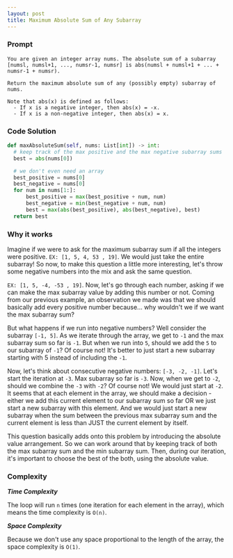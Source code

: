 ```yaml
---
layout: post
title: Maximum Absolute Sum of Any Subarray
---
```

### Prompt

```
You are given an integer array nums. The absolute sum of a subarray [numsl, numsl+1, ..., numsr-1, numsr] is abs(numsl + numsl+1 + ... + numsr-1 + numsr).

Return the maximum absolute sum of any (possibly empty) subarray of nums.

Note that abs(x) is defined as follows:
  - If x is a negative integer, then abs(x) = -x.
  - If x is a non-negative integer, then abs(x) = x.
```

### Code Solution

```python
def maxAbsoluteSum(self, nums: List[int]) -> int:
  # keep track of the max positive and the max negative subarray sums
  best = abs(nums[0])

  # we don't even need an array
  best_positive = nums[0]
  best_negative = nums[0]
  for num in nums[1:]:
      best_positive = max(best_positive + num, num)
      best_negative = min(best_negative + num, num)
      best = max(abs(best_positive), abs(best_negative), best)
  return best
```

### Why it works

Imagine if we were to ask for the maximum subarray sum if all the integers were positive. `EX: [1, 5, 4, 53 , 19]`. We would just take the entire subarray! So now, to make this question a little more interesting, let's throw some negative numbers into the mix and ask the same question.

`EX: [1, 5, -4, -53 , 19]`. Now, let's go through each number, asking if we can make the max subarray value by adding this number or not. Coming from our previous example, an observation we made was that we should basically add every positive number because... why wouldn't we if we want the max subarray sum? 

But what happens if we run into negative numbers? Well consider the subarray `[-1, 5]`. As we iterate through the array, we get to `-1` and the max subarray sum so far is `-1`. But when we run into `5`, should we add the `5` to our subarray of `-1`? Of course not! It's better to just start a new subarray starting with 5 instead of including the `-1`.

Now, let's think about consecutive negative numbers: `[-3, -2, -1]`. Let's start the iteration at `-3`. Max subarray so far is `-3`. Now, when we get to `-2`, should we combine the `-3` with `-2`? Of course not! We would just start at `-2`. It seems that at each element in the array, we should make a decision - either we add this current element to our subarray sum so far OR we just start a new subarray with this element. And we would just start a new subarray when the sum between the previous max subarray sum and the current element is less than JUST the current element by itself.

This question basically adds onto this problem by introducing the absolute value arrangement. So we can work around that by keeping track of both the max subarray sum and the min subarray sum. Then, during our iteration, it's important to choose the best of the both, using the absolute value.

### Complexity
***Time Complexity***

The loop will run `n` times (one iteration for each element in the array), which means the time complexity is `O(n)`.

***Space Complexity***

Because we don't use any space proportional to the length of the array, the space complexity is `O(1)`.